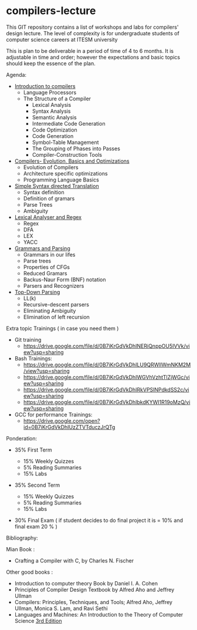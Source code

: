 # compilers-lecture

This GIT repository contains a list of workshops and labs for compilers' design
lecture. The level of complexity is for undergraduate students of computer
science careers at ITESM university

This is plan to be deliverable in a period of time of 4 to 6 months. It is
adjustable in time and order; however the expectations and basic topics should
keep the essence of the plan.

Agenda:

* [Introduction to compilers](https://drive.google.com/open?id=18-tj7JEHmfY9QH7tDWEB0FHgfZslgUd3FQmgZh4uMCQ)
  * Language Processors
  * The Structure of a Compiler
    * Lexical Analysis
    * Syntax Analysis
    * Semantic Analysis
    * Intermediate Code Generation
    * Code Optimization
    * Code Generation
    * Symbol-Table Management
    * The Grouping of Phases into Passes
    * Compiler-Construction Tools
* [Compilers- Evolution, Basics and Optimizations](https://drive.google.com/openid=1eyi0sNu1XZ498knSle2CwgrozegSqYfVOvCGOxuL5rc)
  * Evolution of Compilers
  * Architecture specific optimizations
  * Programming Language Basics
* [Simple Syntax directed Translation](https://docs.google.com/presentation/d/1KE89YKtU4IDtK5locxnlciRHkWltg9VG_C42ORVR7WI/edit?usp=sharing)
  * Syntax definition
  * Definition of gramars
  * Parse Trees
  * Ambiguity
* [Lexical Analyser and Regex](https://docs.google.com/presentation/d/1kpLPDliaGBJbckxPY2lRWv38FHG55jfVX6OWH-FSPeM/edit?usp=sharing)
  * Regex
  * DFA
  * LEX
  * YACC
* [Grammars and Parsing](https://drive.google.com/open?id=1pUU1y9kDVrs9kkP_Zh1oC59G94Hi3FzSqehC9nmve0g)
  * Grammars in our lifes
  * Parse trees
  * Properties of CFGs
  * Reduced Gramars
  * Backus-Naur Form (BNF) notation
  * Parsers and Recognizers
* [Top-Down Parsing](https://docs.google.com/presentation/d/1b9ecDphpIwD-gSvFawZQzXSg1U_HAel7CmucwWCAtI4/edit?usp=sharing)
  * LL(k)
  * Recursive-descent parsers
  * Eliminating Ambiguity
  * Elimination of left recursion


Extra topic Trainings ( in case you need them )
  * Git training
    * https://drive.google.com/file/d/0B7iKrGdVkDhINERiQnppOU5IVVk/view?usp=sharing
  * Bash Trainings:
    * https://drive.google.com/file/d/0B7iKrGdVkDhILU9QRWllWmNKM2M/view?usp=sharing
    * https://drive.google.com/file/d/0B7iKrGdVkDhIWGVhVzhtTlZjWGc/view?usp=sharing
    * https://drive.google.com/file/d/0B7iKrGdVkDhIRkVPSlNPdkdSS2c/view?usp=sharing
    * https://drive.google.com/file/d/0B7iKrGdVkDhIbkdKYWI1R19oMzQ/view?usp=sharing
  * GCC for performance Trainings:
    * https://drive.google.com/open?id=0B7iKrGdVkDhIUzZTVTduczJrQTg

Ponderation:

 * 35% First Term
   * 15% Weekly Quizzes
   * 5% Reading Summaries
   * 15% Labs

 * 35% Second Term
   * 15%  Weekly Quizzes
   * 5% Reading Summaries
   * 15% Labs

* 30% Final Exam ( if student decides to do final project it is = 10% and final
  exam 20 % )

Bibliography:

Mian Book : 
* Crafting a Compiler with C, by Charles N. Fischer 

Other good books :

* Introduction to computer theory Book by Daniel I. A. Cohen
* Principles of Compiler Design Textbook by Alfred Aho and Jeffrey Ullman
* Compilers: Principles, Techniques, and Tools; Alfred Aho, Jeffrey Ullman, Monica S. Lam, and Ravi Sethi
* Languages and Machines: An Introduction to the Theory of Computer Science [3rd Edition](https://www.amazon.com/Languages-Machines-Introduction-Computer-Science/dp/0321322215)
